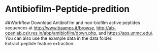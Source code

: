 # Antibiofilm-Peptide-predition
##Workflow
Download Antibiofilm and non-biofilm active peptides sequences at http://www.baamps.it/browse, http://ab-openlab.csir.res.in/abp/antibiofilm/down.php, and https://aps.unmc.edu/. You can also use the example data in the data folder.  
Extract peptide feature extraction 

